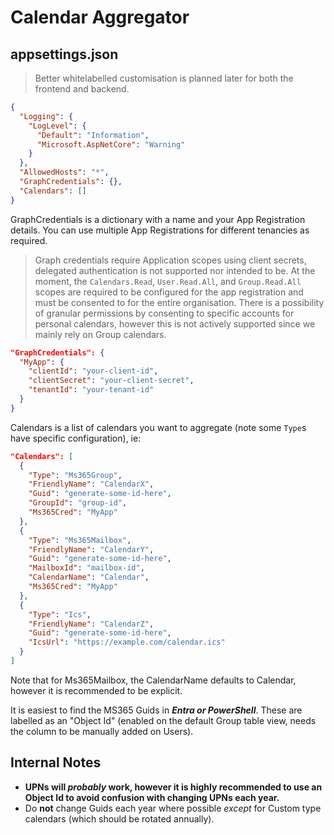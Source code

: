 # Calendar Aggregator

## appsettings.json

> Better whitelabelled customisation is planned later for both the frontend and backend.

```json
{
  "Logging": {
    "LogLevel": {
      "Default": "Information",
      "Microsoft.AspNetCore": "Warning"
    }
  },
  "AllowedHosts": "*",
  "GraphCredentials": {},
  "Calendars": []
}
```

GraphCredentials is a dictionary with a name and your App Registration details. You can use multiple App Registrations for different tenancies as required.

> Graph credentials require Application scopes using client secrets, delegated authentication is not supported nor intended to be. At the moment, the `Calendars.Read`, `User.Read.All`, and `Group.Read.All` scopes are required to be configured for the app registration and must be consented to for the entire organisation. There is a possibility of granular permissions by consenting to specific accounts for personal calendars, however this is not actively supported since we mainly rely on Group calendars.

```json
"GraphCredentials": {
  "MyApp": {
    "clientId": "your-client-id",
    "clientSecret": "your-client-secret",
    "tenantId": "your-tenant-id"
  }
}
```

Calendars is a list of calendars you want to aggregate (note some `Type`s have specific configuration), ie:

```json
"Calendars": [
  {
    "Type": "Ms365Group",
    "FriendlyName": "CalendarX",
    "Guid": "generate-some-id-here",
    "GroupId": "group-id",
    "Ms365Cred": "MyApp"
  },
  {
    "Type": "Ms365Mailbox",
    "FriendlyName": "CalendarY",
    "Guid": "generate-some-id-here",
    "MailboxId": "mailbox-id",
    "CalendarName": "Calendar",
    "Ms365Cred": "MyApp"
  },
  {
    "Type": "Ics",
    "FriendlyName": "CalendarZ",
    "Guid": "generate-some-id-here",
    "IcsUrl": "https://example.com/calendar.ics"
  }
]
```

Note that for Ms365Mailbox, the CalendarName defaults to Calendar, however it is recommended to be explicit.


It is easiest to find the MS365 Guids in **_Entra or PowerShell_**. These are labelled as an "Object Id" (enabled on the default Group table view, needs the column to be manually added on Users).

## Internal Notes

- **UPNs will *probably* work, however it is highly recommended to use an Object Id to avoid confusion with changing UPNs each year.**
- Do **not** change Guids each year where possible *except* for Custom type calendars (which should be rotated annually).
